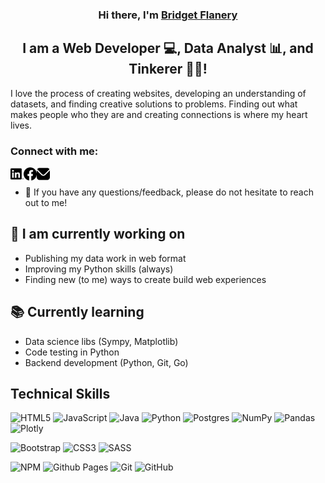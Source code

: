 <h3 align="center">
Hi there, I'm <a href="https://good-bean.github.io" target="_blank" rel="noreferrer">Bridget Flanery</a>
</h3>

<h2 align="center">
I am a Web Developer 💻, Data Analyst 📊, and Tinkerer 👩‍💻!
</h2>

I love the process of creating websites, developing an understanding of datasets, and finding creative solutions to problems. Finding out what makes people who they are and creating connections is where my heart lives.

### Connect with me:

<a href="https://www.linkedin.com/in/bridget-s-flanery/" target="_blank"><img align="left" src="/images/social/linkedin.svg" alt="Bridget Flanery | LinkedIn" width="21px"/></a>
<a href="https://www.facebook.com/bridget.s.flanery" target="_blank"><img align="left" src="/images/social/facebook.svg" alt="Bridget Flanery | Facebook" width="21px"/></a>
<a href="mailto:bridget.s.flanery@gmail.com" target="_blank"><img align="left" src="/images/social/envelope.svg" alt="Bridget Flanery | Email" width="21px"/></a>
<br/>
- 💬 If you have any questions/feedback, please do not hesitate to reach out to me!

## 🧐 I am currently working on

- Publishing my data work in web format
- Improving my Python skills (always)
- Finding new (to me) ways to create build web experiences

## 📚 Currently learning

- Data science libs (Sympy, Matplotlib)
- Code testing in Python
- Backend development (Python, Git, Go)

## Technical Skills

![HTML5](https://img.shields.io/badge/code-html5-%23E34F26.svg?style=for-the-badge&logo=html5&logoColor=white)
![JavaScript](https://img.shields.io/badge/code-javascript-%23323330.svg?style=for-the-badge&logo=javascript&logoColor=%23F7DF1E)
![Java](https://img.shields.io/badge/code-java-%23ED8B00.svg?style=for-the-badge&logo=openjdk&logoColor=white)
![Python](https://img.shields.io/badge/code-python-3670A0?style=for-the-badge&logo=python&logoColor=ffdd54)
![Postgres](https://img.shields.io/badge/code-postgres-%23316192.svg?style=for-the-badge&logo=postgresql&logoColor=white)
![NumPy](https://img.shields.io/badge/code-numpy-%23013243.svg?style=for-the-badge&logo=numpy&logoColor=white)
![Pandas](https://img.shields.io/badge/code-pandas-%23150458.svg?style=for-the-badge&logo=pandas&logoColor=white)
![Plotly](https://img.shields.io/badge/code-Plotly-%233F4F75.svg?style=for-the-badge&logo=plotly&logoColor=white)


![Bootstrap](https://img.shields.io/badge/Style-bootstrap-%238511FA.svg?style=for-the-badge&logo=bootstrap&logoColor=white)
![CSS3](https://img.shields.io/badge/Style-css3-%231572B6.svg?style=for-the-badge&logo=css3&logoColor=white)
![SASS](https://img.shields.io/badge/Style-SASS-hotpink.svg?style=for-the-badge&logo=SASS&logoColor=white)

![NPM](https://img.shields.io/badge/Tools-NPM-%23CB3837.svg?style=for-the-badge&logo=npm&logoColor=white)
![Github Pages](https://img.shields.io/badge/Tools-github%20pages-121013?style=for-the-badge&logo=github&logoColor=white)
![Git](https://img.shields.io/badge/Tools-git-%23F05033.svg?style=for-the-badge&logo=git&logoColor=white)
![GitHub](https://img.shields.io/badge/Tools-github-%23121011.svg?style=for-the-badge&logo=github&logoColor=white)